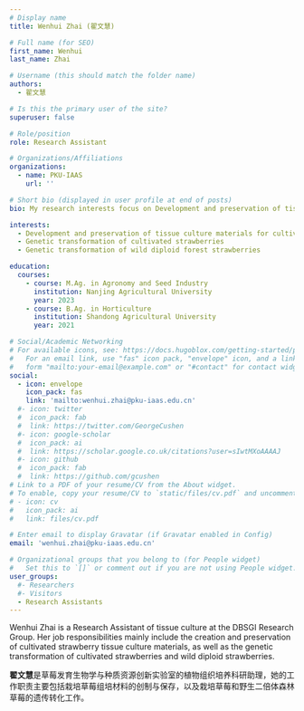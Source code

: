 ```yaml
---
# Display name
title: Wenhui Zhai (翟文慧)

# Full name (for SEO)
first_name: Wenhui
last_name: Zhai

# Username (this should match the folder name)
authors:
  - 翟文慧

# Is this the primary user of the site?
superuser: false

# Role/position
role: Research Assistant

# Organizations/Affiliations
organizations:
  - name: PKU-IAAS
    url: ''

# Short bio (displayed in user profile at end of posts)
bio: My research interests focus on Development and preservation of tissue culture materials for cultivated strawberries, Genetic transformation of cultivated strawberries and Genetic transformation of wild diploid forest strawberries

interests:
  - Development and preservation of tissue culture materials for cultivated strawberries 
  - Genetic transformation of cultivated strawberries 
  - Genetic transformation of wild diploid forest strawberries

education:
  courses:
    - course: M.Ag. in Agronomy and Seed Industry
      institution: Nanjing Agricultural University
      year: 2023
    - course: B.Ag. in Horticulture
      institution: Shandong Agricultural University
      year: 2021

# Social/Academic Networking
# For available icons, see: https://docs.hugoblox.com/getting-started/page-builder/#icons
#   For an email link, use "fas" icon pack, "envelope" icon, and a link in the
#   form "mailto:your-email@example.com" or "#contact" for contact widget.
social:
  - icon: envelope
    icon_pack: fas
    link: 'mailto:wenhui.zhai@pku-iaas.edu.cn'
  #- icon: twitter
  #  icon_pack: fab
  #  link: https://twitter.com/GeorgeCushen
  #- icon: google-scholar
  #  icon_pack: ai
  #  link: https://scholar.google.co.uk/citations?user=sIwtMXoAAAAJ
  #- icon: github
  #  icon_pack: fab
  #  link: https://github.com/gcushen
# Link to a PDF of your resume/CV from the About widget.
# To enable, copy your resume/CV to `static/files/cv.pdf` and uncomment the lines below.
# - icon: cv
#   icon_pack: ai
#   link: files/cv.pdf

# Enter email to display Gravatar (if Gravatar enabled in Config)
email: 'wenhui.zhai@pku-iaas.edu.cn'

# Organizational groups that you belong to (for People widget)
#   Set this to `[]` or comment out if you are not using People widget.
user_groups:
  #- Researchers
  #- Visitors
  - Research Assistants
---
```


Wenhui Zhai is a Research Assistant of tissue culture at the DBSGI Research Group. Her job responsibilities mainly include the creation and preservation of cultivated strawberry tissue culture materials, as well as the genetic transformation of cultivated strawberries and wild diploid strawberries.

**翟文慧**是草莓发育生物学与种质资源创新实验室的植物组织培养科研助理，她的工作职责主要包括栽培草莓组培材料的创制与保存，以及栽培草莓和野生二倍体森林草莓的遗传转化工作。